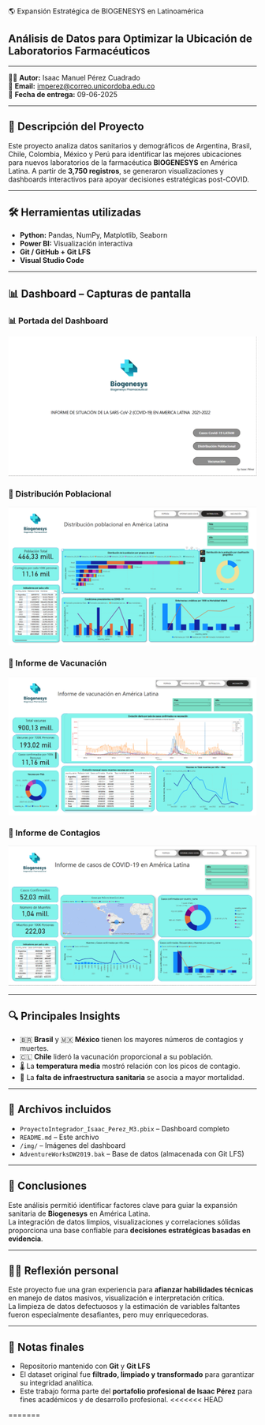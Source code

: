  🌎 Expansión Estratégica de BIOGENESYS en Latinoamérica

## Análisis de Datos para Optimizar la Ubicación de Laboratorios Farmacéuticos

---

👨‍💻 **Autor:** Isaac Manuel Pérez Cuadrado  
📧 **Email:** imperez@correo.unicordoba.edu.co  
📅 **Fecha de entrega:** 09-06-2025  

---

## 📘 Descripción del Proyecto

Este proyecto analiza datos sanitarios y demográficos de Argentina, Brasil, Chile, Colombia, México y Perú para identificar las mejores ubicaciones para nuevos laboratorios de la farmacéutica **BIOGENESYS** en América Latina. A partir de **3,750 registros**, se generaron visualizaciones y dashboards interactivos para apoyar decisiones estratégicas post-COVID.

---

## 🛠️ Herramientas utilizadas

- **Python:** Pandas, NumPy, Matplotlib, Seaborn  
- **Power BI:** Visualización interactiva  
- **Git / GitHub + Git LFS**  
- **Visual Studio Code**

---

## 📊 Dashboard – Capturas de pantalla

### 📊 Portada del Dashboard
![Portada](Portada.png)

### 👥 Distribución Poblacional
![Distribución poblacional](Distribucion_poblacional.png)

### 💉 Informe de Vacunación
![Vacunación](Informe_vacunacion.png)

### 🦠 Informe de Contagios
![Contagios](informe_casos.png)

---

## 🔍 Principales Insights

- 🇧🇷 **Brasil** y 🇲🇽 **México** tienen los mayores números de contagios y muertes.
- 🇨🇱 **Chile** lideró la vacunación proporcional a su población.
- 🌡️ La **temperatura media** mostró relación con los picos de contagio.
- 🏥 La **falta de infraestructura sanitaria** se asocia a mayor mortalidad.

---

## 📁 Archivos incluidos

- `ProyectoIntegrador_Isaac_Perez_M3.pbix` – Dashboard completo
- `README.md` – Este archivo
- `/img/` – Imágenes del dashboard
- `AdventureWorksDW2019.bak` – Base de datos (almacenada con Git LFS)

---

## 📌 Conclusiones

Este análisis permitió identificar factores clave para guiar la expansión sanitaria de **Biogenesys** en América Latina.  
La integración de datos limpios, visualizaciones y correlaciones sólidas proporciona una base confiable para **decisiones estratégicas basadas en evidencia**.

---

## 🙋‍♂️ Reflexión personal

Este proyecto fue una gran experiencia para **afianzar habilidades técnicas** en manejo de datos masivos, visualización e interpretación crítica.  
La limpieza de datos defectuosos y la estimación de variables faltantes fueron especialmente desafiantes, pero muy enriquecedoras.

---

## 📎 Notas finales

- Repositorio mantenido con **Git** y **Git LFS**
- El dataset original fue **filtrado, limpiado y transformado** para garantizar su integridad analítica.
- Este trabajo forma parte del **portafolio profesional de Isaac Pérez** para fines académicos y de desarrollo profesional.
<<<<<<< HEAD

=======
